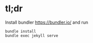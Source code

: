 # tl;dr

Install bundler https://bundler.io/ and run

    bundle install
    bundle exec jekyll serve
